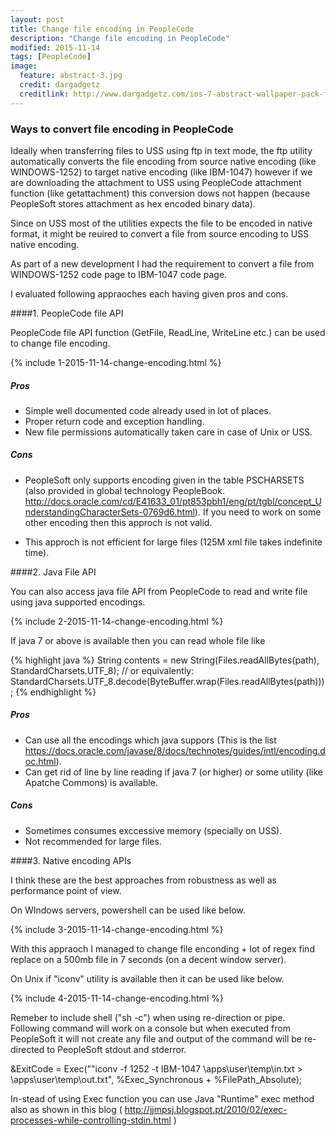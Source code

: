 ```yaml
---
layout: post
title: Change file encoding in PeopleCode
description: "Change file encoding in PeopleCode"
modified: 2015-11-14
tags: [PeopleCode]
image:
  feature: abstract-3.jpg
  credit: dargadgetz
  creditlink: http://www.dargadgetz.com/ios-7-abstract-wallpaper-pack-for-iphone-5-and-ipod-touch-retina/
---
```


### Ways to convert file encoding in PeopleCode

Ideally when transferring files to USS using ftp in text mode, the ftp utility automatically converts the file encoding from source native encoding (like WINDOWS-1252) to target native encoding (like IBM-1047) however if we are downloading the attachment to USS using PeopleCode attachment function (like getattachment) this conversion dows not happen (because PeopleSoft stores attachment as hex encoded binary data).

Since on USS most of the utilities expects the file to be encoded in native format, it might be reuired to convert a file from source encoding to USS native encoding.

As part of a new development I had the requirement to convert a file from WINDOWS-1252 code page to IBM-1047 code page.

I evaluated following appraoches each having given pros and cons.

####1. PeopleCode file API

PeopleCode file API function (GetFile, ReadLine, WriteLine etc.) can be used to change file encoding.

{% include 1-2015-11-14-change-encoding.html %}
 

##### Pros

* Simple well documented code already used in lot of places.
* Proper return code and exception handling.
* New file permissions automatically taken care in case of Unix or USS.

##### Cons

* PeopleSoft only supports encoding given in the table PSCHARSETS (also provided in global technology PeopleBook.
http://docs.oracle.com/cd/E41633_01/pt853pbh1/eng/pt/tgbl/concept_UnderstandingCharacterSets-0769d6.html). If you need to work on some other encoding then this approch is not valid.

* This approch is not efficient for large files (125M xml file takes indefinite time).

####2. Java File API

You can also access java file API from PeopleCode to read and write file using java supported encodings.

{% include 2-2015-11-14-change-encoding.html %}

If java 7 or above is available then you can read whole file like

{% highlight java %}
String contents = new String(Files.readAllBytes(path), StandardCharsets.UTF_8);
// or equivalently:
StandardCharsets.UTF_8.decode(ByteBuffer.wrap(Files.readAllBytes(path)));
{% endhighlight %}
 
##### Pros

* Can use all the encodings which java suppors (This is the list https://docs.oracle.com/javase/8/docs/technotes/guides/intl/encoding.doc.html).
* Can get rid of line by line reading if java 7 (or higher) or some utility (like Apatche Commons) is available.

##### Cons

* Sometimes consumes exccessive memory (specially on USS).
* Not recommended for large files.

####3. Native encoding APIs

I think these are the best approaches from robustness as well as performance point of view.

On WIndows servers, powershell can be used like below.

{% include 3-2015-11-14-change-encoding.html %}
 
 
With this appraoch I managed to change file enconding  + lot of regex find replace on a 500mb file in 7 seconds (on a decent window server).

On Unix if "iconv" utility is available then it can be used like below.

{% include 4-2015-11-14-change-encoding.html %}

  
Remeber to include shell ("sh -c") when using re-direction or pipe. Following command will work on a console but when executed from PeopleSoft it will not create any file and output of the command will be re-directed to PeopleSoft stdout and stderror.

&ExitCode = Exec(""iconv -f 1252 -t IBM-1047 \apps\user\temp\in.txt > \apps\user\temp\out.txt", %Exec_Synchronous + %FilePath_Absolute);

In-stead of using Exec function you can use Java "Runtime" exec method also as shown in this blog ( http://jjmpsj.blogspot.pt/2010/02/exec-processes-while-controlling-stdin.html )
